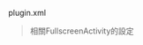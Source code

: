 

plugin.xml
> 相關FullscreenActivity的設定

<uses-permission android:name="android.permission.USE_FULL_SCREEN_INTENT" />

<activity android:name="org.apache.cordova.firebase.FullscreenActivity" android:label="@string/app_name" android:theme="@style/Theme.AppCompat.NoActionBar" android:showOnLockScreen="true" android:parentActivityName=".MainActivity"></activity>

<source-file src="src/android/FullscreenActivity.java" target-dir="src/org/apache/cordova/firebase"/>
<source-file src="src/android/activity_fullscreen.xml" target-dir="res/layout"/>
<source-file src="src/android/drawable/cordova_plugin_firebase_btn_cancel.xml" target-dir="res/drawable"/>
<source-file src="src/android/drawable/cordova_plugin_firebase_btn_submit.xml" target-dir="res/drawable"/>
<source-file src="src/android/drawable-anydpi/ic_action_cordova_plugin_firebase_close.xml" target-dir="res/drawable-anydpi"/>
<source-file src="src/android/drawable-anydpi/ic_action_cordova_plugin_firebase_check.xml" target-dir="res/drawable-anydpi"/>
